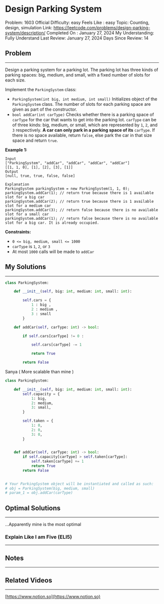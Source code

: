 # Design Parking System

Problem: 1603
Official Difficulty: easy
Feels Like : easy
Topic: Counting, design, simulation
Link: https://leetcode.com/problems/design-parking-system/description/
Completed On : January 27, 2024
My Understanding: Fully Understand
Last Review: January 27, 2024
Days Since Review: 14

## Problem

---

Design a parking system for a parking lot. The parking lot has three kinds of parking spaces: big, medium, and small, with a fixed number of slots for each size.

Implement the `ParkingSystem` class:

- `ParkingSystem(int big, int medium, int small)` Initializes object of the `ParkingSystem` class. The number of slots for each parking space are given as part of the constructor.
- `bool addCar(int carType)` Checks whether there is a parking space of `carType` for the car that wants to get into the parking lot. `carType` can be of three kinds: big, medium, or small, which are represented by `1`, `2`, and `3` respectively. **A car can only park in a parking space of its** `carType`. If there is no space available, return `false`, else park the car in that size space and return `true`.

**Example 1:**

```
Input
["ParkingSystem", "addCar", "addCar", "addCar", "addCar"]
[[1, 1, 0], [1], [2], [3], [1]]
Output
[null, true, true, false, false]

Explanation
ParkingSystem parkingSystem = new ParkingSystem(1, 1, 0);
parkingSystem.addCar(1); // return true because there is 1 available slot for a big car
parkingSystem.addCar(2); // return true because there is 1 available slot for a medium car
parkingSystem.addCar(3); // return false because there is no available slot for a small car
parkingSystem.addCar(1); // return false because there is no available slot for a big car. It is already occupied.
```

**Constraints:**

- `0 <= big, medium, small <= 1000`
- `carType` is `1`, `2`, or `3`
- At most `1000` calls will be made to `addCar`

## My Solutions

---

```python
class ParkingSystem:

    def __init__(self, big: int, medium: int, small: int):

        self.cars = {
            1 : big ,
            2 : medium ,
            3 : small
        }

    def addCar(self, carType: int) -> bool:

        if self.cars[carType] != 0 : 

            self.cars[carType] -= 1

            return True

        return False
```

Sanya ( More scalable than mine )

```python
class ParkingSystem:

    def __init__(self, big: int, medium: int, small: int):
        self.capacity = {
            1: big,
            2: medium,
            3: small,  
        }

        self.taken = {
            1: 0,
            2: 0,
            3: 0,
        } 
        

    def addCar(self, carType: int) -> bool:
        if self.capacity[carType] > self.taken[carType]:
            self.taken[carType] += 1
            return True
        return False
        

# Your ParkingSystem object will be instantiated and called as such:
# obj = ParkingSystem(big, medium, small)
# param_1 = obj.addCar(carType)
```

## Optimal Solutions

---

…Apparently mine is the most optimal

### Explain Like I am Five (ELI5)

---

## Notes

---

 

## Related Videos

---

[https://www.notion.so](https://www.notion.so)